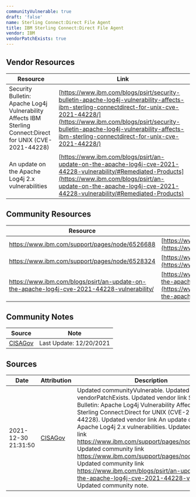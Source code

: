 ```yaml
---
communityVulnerable: true
draft: 'false'
name: Sterling Connect:Direct File Agent
title: IBM Sterling Connect:Direct File Agent
vendor: IBM
vendorPatchExists: true
---
```


## Vendor Resources
| Resource | Link |
| --- | --- |
| Security Bulletin: Apache Log4j Vulnerability Affects IBM Sterling Connect:Direct for UNIX (CVE-2021-44228) | [https://www.ibm.com/blogs/psirt/security-bulletin-apache-log4j-vulnerability-affects-ibm-sterling-connectdirect-for-unix-cve-2021-44228/](https://www.ibm.com/blogs/psirt/security-bulletin-apache-log4j-vulnerability-affects-ibm-sterling-connectdirect-for-unix-cve-2021-44228/) |
| An update on the Apache Log4j 2.x vulnerabilities | [https://www.ibm.com/blogs/psirt/an-update-on-the-apache-log4j-cve-2021-44228-vulnerability/#Remediated-Products](https://www.ibm.com/blogs/psirt/an-update-on-the-apache-log4j-cve-2021-44228-vulnerability/#Remediated-Products) |

## Community Resources
| Resource | Link |
| --- | --- |
| https://www.ibm.com/support/pages/node/6526688 | [https://www.ibm.com/support/pages/node/6526688](https://www.ibm.com/support/pages/node/6526688) |
| https://www.ibm.com/support/pages/node/6528324 | [https://www.ibm.com/support/pages/node/6528324](https://www.ibm.com/support/pages/node/6528324) |
| https://www.ibm.com/blogs/psirt/an-update-on-the-apache-log4j-cve-2021-44228-vulnerability/ | [https://www.ibm.com/blogs/psirt/an-update-on-the-apache-log4j-cve-2021-44228-vulnerability/](https://www.ibm.com/blogs/psirt/an-update-on-the-apache-log4j-cve-2021-44228-vulnerability/) |

## Community Notes
| Source | Note |
| --- | --- |
| [CISAGov](https://raw.githubusercontent.com/cisagov/log4j-affected-db/develop/README.md) | Last Update: 12/20/2021 |

## Sources
| Date | Attribution | Description |
| --- | --- | --- |
| 2021-12-30 21:31:50 | [CISAGov](https://raw.githubusercontent.com/cisagov/log4j-affected-db/develop/README.md) | Updated communityVulnerable. Updated vendorPatchExists. Updated vendor link Security Bulletin: Apache Log4j Vulnerability Affects IBM Sterling Connect:Direct for UNIX (CVE-2021-44228). Updated vendor link An update on the Apache Log4j 2.x vulnerabilities. Updated community link https://www.ibm.com/support/pages/node/6526688. Updated community link https://www.ibm.com/support/pages/node/6528324. Updated community link https://www.ibm.com/blogs/psirt/an-update-on-the-apache-log4j-cve-2021-44228-vulnerability/. Updated community note.  |
